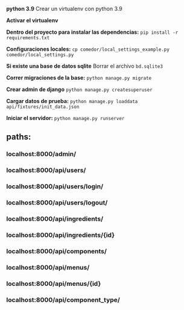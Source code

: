 **python 3.9**
Crear un virtualenv con python 3.9

**Activar el virtualenv**

**Dentro del proyecto para instalar las dependencias:**
`pip install -r requirements.txt`

**Configuraciones locales:**
`cp comedor/local_settings_example.py comedor/local_settings.py`

**Si existe una base de datos sqlite**
Borrar el archivo `bd.sqlite3`

**Correr migraciones de la base:**
 `python manage.py migrate`

**Crear admin de django**
 `python manage.py createsuperuser`
 
**Cargar datos de prueba:**
`python manage.py loaddata api/fixtures/init_data.json`

**Iniciar el servidor:**
 `python manage.py runserver`
 

## paths:
### localhost:8000/admin/ 
### localhost:8000/api/users/ 
### localhost:8000/api/users/login/ 
### localhost:8000/api/users/logout/ 

### localhost:8000/api/ingredients/
### localhost:8000/api/ingredients/{id}
### localhost:8000/api/components/ 

### localhost:8000/api/menus/ 
### localhost:8000/api/menus/{id}

### localhost:8000/api/component_type/












